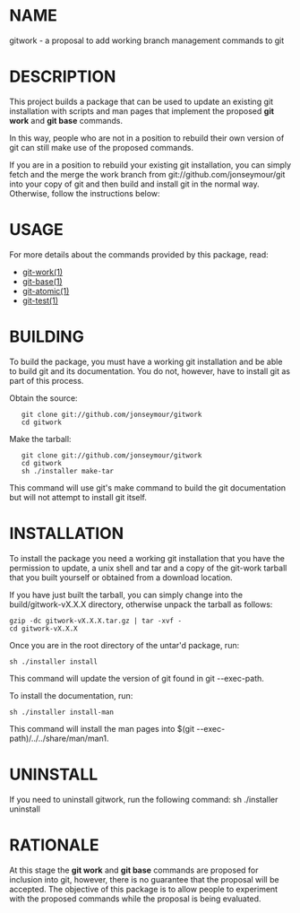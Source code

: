 NAME
====
gitwork - a proposal to add working branch management commands to git

DESCRIPTION
===========
This project builds a package that can be used to update an existing git installation with scripts
and man pages that implement the proposed **git work** and **git base** commands.

In this way, people who are not in a position to rebuild their own version of git can still
make use of the proposed commands.

If you are in a position to rebuild your existing git installation, you can simply
fetch and the merge the work branch from git://github.com/jonseymour/git into your copy of git
and then build and install git in the normal way. Otherwise, follow the instructions below:

USAGE
=====
For more details about the commands provided by this package, read:
<ul>
<li><a href="https://jonseymour.s3.amazonaws.com/git-work.html" target="browse">git-work(1)</a></li>
<li><a href="https://jonseymour.s3.amazonaws.com/git-base.html" target="browse">git-base(1)</a></li>
<li><a href="https://jonseymour.s3.amazonaws.com/git-atomic.html" target="browse">git-atomic(1)</a></li>
<li><a href="https://jonseymour.s3.amazonaws.com/git-test.html" target="browse">git-test(1)</a></li>
</ul>


BUILDING
========
To build the package, you must have a working git installation and be able to build git
and its documentation. You do not, however, have to install git as part of this process.

Obtain the source:

       git clone git://github.com/jonseymour/gitwork
       cd gitwork

Make the tarball:

       git clone git://github.com/jonseymour/gitwork
       cd gitwork
       sh ./installer make-tar

This command will use git's make command to build the git documentation but
will not attempt to install git itself.

INSTALLATION
============
To install the package you need a working git installation that you have the
permission to update, a unix shell and tar and a copy of the git-work tarball
that you built yourself or obtained from a download location.

If you have just built the tarball, you can simply change into the
build/gitwork-vX.X.X directory, otherwise unpack the tarball
as follows:

	gzip -dc gitwork-vX.X.X.tar.gz | tar -xvf -
	cd gitwork-vX.X.X

Once you are in the root directory of the untar'd package, run:

	sh ./installer install

This command will update the version of git found in git --exec-path.

To install the documentation, run:

	sh ./installer install-man

This command will install the man pages into $(git --exec-path)/../../share/man/man1.

UNINSTALL
=========
If you need to uninstall gitwork, run the following command:
       sh ./installer uninstall

RATIONALE
=========
At this stage the **git work** and **git base** commands are proposed for inclusion
into git, however, there is no guarantee that the proposal will be accepted. The
objective of this package is to allow people to experiment with the proposed
commands while the proposal is being evaluated.
